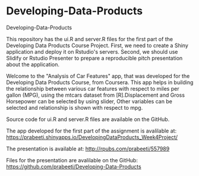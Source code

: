 # Developing-Data-Products
Developing-Data-Products

This repository has the ui.R and server.R files for the first part of the Developing Data Products Course Project.  First, we need to create a Shiny application and deploy it on Rstudio's servers. Second, we should use Slidify or Rstudio Presenter to prepare a reproducible pitch presentation about the application.

Welcome to the "Analysis of Car Features" app, that was developed for the Developing Data Products Course, from Coursera. This app helps in building the relationship between various car features with respect to miles per gallon (MPG), using the mtcars dataset from [R].Displacement and Gross Horsepower can be selected by using slider, Other variables can be selected and relationship is shown with respect to mpg.

Source code for ui.R and server.R files are available on the GitHub.

The app developed for the first part of the assignment is avalilable at: https://prabeeti.shinyapps.io/DevelopingDataProducts_Week4Project/

The presentation is available at: http://rpubs.com/prabeeti/557989

Files for the presentation are avalilable on the GitHub: https://github.com/prabeeti/Developing-Data-Products
